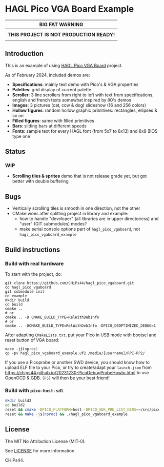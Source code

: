 # HAGL Pico VGA Board Example

|            **BIG FAT WARNING**            |
| :---------------------------------------: |
|                                           |
| **THIS PROJECT IS NOT PRODUCTION READY!** |
|                                           |

## Introduction

This is an example of using [HAGL Pico VGA Board](https://github.com/CHiPs44/hagl_pico_vgaboard) project.

As of February 2024, included demos are:

- **Specifications**: mainly text demo with Pico's & VGA properties
- **Palettes**: grid display of current palette
- **Scroller**: 3 line scrollers from right to left with text from specifications, english and french texts somewhat inspired by 80's demos
- **Images**: 3 pictures (cat, cow & dog) slideshow (16 and 256 colors)
- **Hollow figures**: random hollow graphic primitives: rectangles, ellipses & so on
- **Filled figures**: same with filled primitives
- **Bars**: sliding bars at different speeds
- **Fonts**: sample text for every HAGL font (from 5x7 to 8x13) and 8x8 BIOS type one

## Status

### WIP

- **Scrolling tiles & sprites** demo that is not release grade yet, but got better with double buffering

## Bugs

- Vertically scrolling tiles is smooth in one direction, not the other
- CMake woes after splitting project in library and example:
  - how to handle "developer" (all libraries are in upper directoriess) and "user" (GIT submodules) modes?
  - make serial console options part of `hagl_pico_vgaboard`, not `hagl_pico_vgaboard_example`

## Build instructions

### Build with real hardware

To start with the project, do:

```shell
git clone https://github.com/CHiPs44/hagl_pico_vgaboard.git
cd hagl_pico_vgaboard
git submodule init
cd example
mkdir build
cd build
cmake ..
# or
cmake .. -D CMAKE_BUILD_TYPE=RelWithDebInfo
# or
cmake .. -DCMAKE_BUILD_TYPE=RelWithDebInfo -DPICO_DEOPTIMIZED_DEBUG=1
```

After adapting `CMakeLists.txt`, put your Pico in USB mode with bootsel and reset button of VGA board:

```shell
make -j$(nproc)
cp -pv hagl_pico_vgaboard_example.uf2 /media/[username]/RPI-RP2/
```

If you use a Picoprobe or another SWD device, you should know how to upload ELF file to your Pico, or try to create/adapt your `launch.json` from <https://chips44.github.io/20231230-PicoDebugProbeHowto.html> to use OpenOCD & GDB. `[F5]` will then be your best friend!

### Build with `pico-host-sdl`

```bash
mkdir build2
cd build2
reset && cmake -DPICO_PLATFORM=host -DPICO_SDK_PRE_LIST_DIRS=~/src/pico-host-sdl -DCMAKE_BUILD_TYPE=Debug ..
reset && make -j$(nproc) && ./hagl_pico_vgaboard_example
```

## License

The MIT No Attribution License (MIT-0).

See [LICENSE](LICENSE) for more information.

CHiPs44.

<!-- EOF -->
